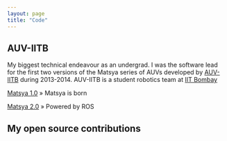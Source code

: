 ```yaml
---
layout: page
title: "Code"
---
```



## AUV-IITB
My biggest technical endeavour as an undergrad. I was the software lead for the first two versions of the Matsya series of AUVs developed by [AUV-IITB](http://auv-iitb.org) during 2013-2014. AUV-IITB is a student robotics team at [IIT Bombay](http://iitb.ac.in)   

<a href="/pdf/Matsya-1.0.pdf">Matsya 1.0</a> &raquo;
<span>Matsya is born</span>

<a href="/pdf/Matsya-2.0.pdf">Matsya 2.0</a> &raquo;
<span>Powered by ROS</span>


## My open source contributions

<div class="github-card" data-user="anayjoshi" data-repo="platypus"></div>
<div class="github-card" data-user="anayjoshi" data-repo="cronus"></div>
<div class="github-card" data-user="anayjoshi" data-repo="naga"></div>
<div class="github-card" data-user="anayjoshi" data-repo="pong-os"></div>

<script src="http://lab.lepture.com/github-cards/widget.js"></script>
